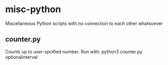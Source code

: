 # misc-python

Miscellaneous Python scripts with no connection to each other whatsoever

## counter.py

Counts up to user-spcified number. Run with: python3 counter.py optionalinterval
